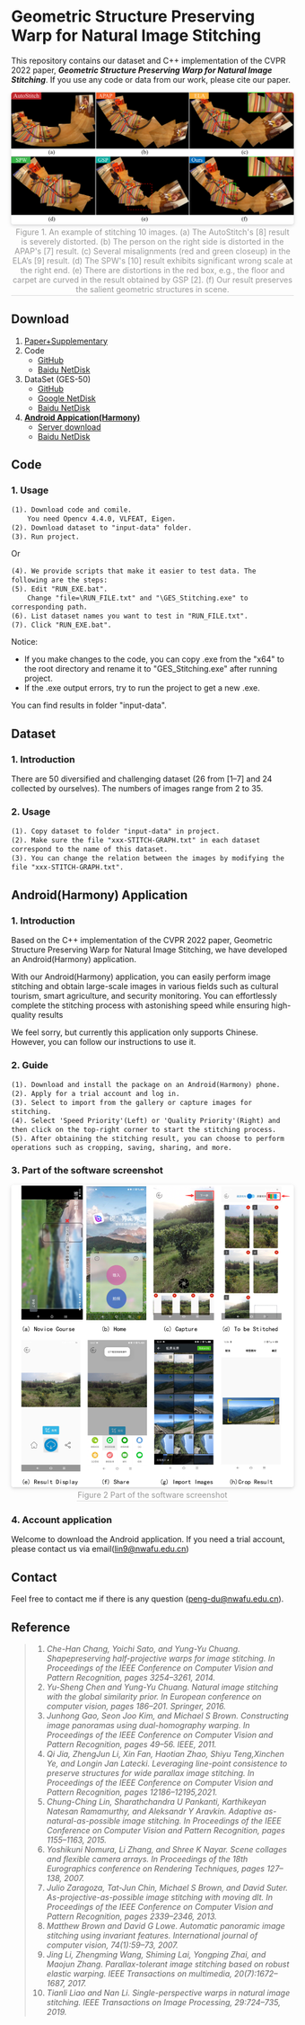 # Geometric Structure Preserving Warp for Natural Image Stitching

This repository contains our dataset and C++ implementation of the CVPR 2022 paper, ***Geometric Structure Preserving Warp for Natural Image Stitching***. If you use any code or data from our work, please cite our paper.


<center>
    <img style="border-radius: 0.3125em;
    box-shadow: 0 2px 4px 0 rgba(34,36,38,.12),0 2px 10px 0 rgba(34,36,38,.08);" 
    src="https://github.com/flowerDuo/GES-GSP-Stitching/blob/master/Images/CAVE-PLAYGROUND.png">
    <br>
    <div style="color:orange; border-bottom: 1px solid #d9d9d9;
    display: inline-block;
    color: #999;
    padding: 2px;">Figure 1. An example of stitching 10 images. (a) The AutoStitch's [8] result is severely distorted. (b) The person on the right side is distorted in the APAP's [7] result. (c) Several misalignments (red and green closeup) in the ELA’s [9] result. (d) The SPW's [10] result exhibits significant wrong scale at the right end. (e) There are distortions in the red box, e.g., the floor and carpet are curved in the result obtained by GSP [2]. (f) Our result preserves the salient geometric structures in scene.</div>
</center>

## Download

1. [Paper+Supplementary](https://openaccess.thecvf.com/content/CVPR2022/html/Du_Geometric_Structure_Preserving_Warp_for_Natural_Image_Stitching_CVPR_2022_paper.html)
2. Code
	* [GitHub](https://github.com/flowerDuo/GES-GSP-Stitching/tree/master/Code)
	* [Baidu NetDisk](https://pan.baidu.com/s/16OoMjeEiOLHIxv8shB1dFw?pwd=h5vi)
3. DataSet (GES-50)
	* [GitHub](https://github.com/flowerDuo/GES-GSP-Stitching/tree/master/Dataset)
	* [Google NetDisk](https://drive.google.com/file/d/1SlQ2P9nW9PW4hUGemDvv6uCy75byDPq8/view?usp=sharing)
	* [Baidu NetDisk](https://pan.baidu.com/s/1ok-yYw1Ww77ARZ6tiHxgjA?pwd=7zjv)
4. **[Android Appication(Harmony)](http://mosica.nat300.top/aic/mosaic.apk)**
    * [Server download](http://mosica.nat300.top/aic/mosaic.apk)
    * [Baidu NetDisk](https://pan.baidu.com/s/1f4HkxKF7I71Be4W6awnpKw?pwd=s8vi )

## Code

### 1. Usage

	(1). Download code and comile.
		You need Opencv 4.4.0, VLFEAT, Eigen.
	(2). Download dataset to "input-data" folder.
	(3). Run project.

Or

	(4). We provide scripts that make it easier to test data. The following are the steps:
	(5). Edit "RUN_EXE.bat". 
		Change "file=\RUN_FILE.txt" and "\GES_Stitching.exe" to corresponding path.
	(6). List dataset names you want to test in "RUN_FILE.txt".
	(7). Click "RUN_EXE.bat".

Notice:
* If you make changes to the code, you can copy .exe from the "x64" to the root directory and rename it to "GES_Stitching.exe" after running project.
* If the .exe output errors, try to run the project to get a new .exe.
	
You can find results in folder "input-data".

  


## Dataset

### 1. Introduction
There are 50 diversified and challenging dataset (26 from [1–7] and 24 collected by ourselves). The numbers of images range from 2 to 35.

### 2. Usage
	(1). Copy dataset to folder "input-data" in project.
	(2). Make sure the file "xxx-STITCH-GRAPH.txt" in each dataset correspond to the name of this dataset.
	(3). You can change the relation between the images by modifying the file "xxx-STITCH-GRAPH.txt".

## Android(Harmony) Application

### 1. Introduction
Based on the C++ implementation of the CVPR 2022 paper, 
Geometric Structure Preserving Warp for Natural Image Stitching, we have developed an Android(Harmony) application.

With our Android(Harmony) application,
you can easily perform image stitching and obtain large-scale images in various fields 
such as cultural tourism, smart agriculture, and security monitoring. 
You can effortlessly complete the stitching process with astonishing speed while ensuring high-quality results

We feel sorry, but currently this application only supports Chinese. However, you can follow our instructions to use it.

### 2. Guide
	(1). Download and install the package on an Android(Harmony) phone.
	(2). Apply for a trial account and log in.
	(3). Select to import from the gallery or capture images for stitching.
	(4). Select 'Speed Priority'(Left) or 'Quality Priority'(Right) and then click on the top-right corner to start the stitching process.
	(5). After obtaining the stitching result, you can choose to perform operations such as cropping, saving, sharing, and more.

### 3. Part of the software screenshot
<center>
    <img style="border-radius: 0.3125em;
    box-shadow: 0 2px 4px 0 rgba(34,36,38,.12),0 2px 10px 0 rgba(34,36,38,.08);" 
    src="https://github.com/flowerDuo/GES-GSP-Stitching/blob/master/Images/guide4.png">
    <br>
    <div style="color:orange; border-bottom: 1px solid #d9d9d9;
    display: inline-block;
    color: #999;
    padding: 2px;">Figure 2 Part of the software screenshot</div>
</center>

### 4. Account application
Welcome to download the Android application. If you need a trial account, please contact us via email(lin9@nwafu.edu.cn)


## Contact

Feel free to contact me if there is any question (peng-du@nwafu.edu.cn).

## Reference
> 1. *Che-Han Chang, Yoichi Sato, and Yung-Yu Chuang. Shapepreserving half-projective warps for image stitching. In Proceedings of the IEEE Conference on Computer Vision and
Pattern Recognition, pages 3254–3261, 2014.*
> 2. *Yu-Sheng Chen and Yung-Yu Chuang. Natural image stitching with the global similarity prior. In European conference
on computer vision, pages 186–201. Springer, 2016.*
> 3. *Junhong Gao, Seon Joo Kim, and Michael S Brown. Constructing image panoramas using dual-homography warping. In Proceedings of the IEEE Conference on Computer Vision
and Pattern Recognition, pages 49–56. IEEE, 2011.*
> 4. *Qi Jia, ZhengJun Li, Xin Fan, Haotian Zhao, Shiyu Teng,Xinchen Ye, and Longin Jan Latecki. Leveraging line-point consistence to preserve structures for wide parallax image
stitching. In Proceedings of the IEEE Conference on Computer Vision and Pattern Recognition, pages 12186–12195,2021.*
> 5. *Chung-Ching Lin, Sharathchandra U Pankanti, Karthikeyan Natesan Ramamurthy, and Aleksandr Y Aravkin. Adaptive as-natural-as-possible image stitching. In Proceedings of the
IEEE Conference on Computer Vision and Pattern Recognition, pages 1155–1163, 2015.*
> 6. *Yoshikuni Nomura, Li Zhang, and Shree K Nayar. Scene collages and flexible camera arrays. In Proceedings of the 18th Eurographics conference on Rendering Techniques, pages
127–138, 2007.*
> 7. *Julio Zaragoza, Tat-Jun Chin, Michael S Brown, and David Suter. As-projective-as-possible image stitching with moving dlt. In Proceedings of the IEEE Conference on Computer Vision and Pattern Recognition, pages 2339–2346, 2013.*
> 8. *Matthew Brown and David G Lowe. Automatic panoramic image stitching using invariant features. International journal of computer vision, 74(1):59–73, 2007.* 
> 9. *Jing Li, Zhengming Wang, Shiming Lai, Yongping Zhai, and Maojun Zhang. Parallax-tolerant image stitching based on robust elastic warping. IEEE Transactions on multimedia,
20(7):1672–1687, 2017.*
> 10. *Tianli Liao and Nan Li. Single-perspective warps in natural image stitching. IEEE Transactions on Image Processing, 29:724–735, 2019.*



